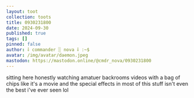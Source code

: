 ```yaml
---
layout: toot
collection: toots
title: 0930231800
date: 2024-09-30
published: true
tags: []
pinned: false
author: ⸸ commander ░ nova ⸸ :~$
avatar: /img/avatar/daemon.jpeg
mastodon: https://mastodon.online/@cmdr_nova/0930231800
---
```


sitting here honestly watching amatuer backrooms videos with a bag of chips like it's a movie and the special effects in most of this stuff isn't even the best i've ever seen lol
